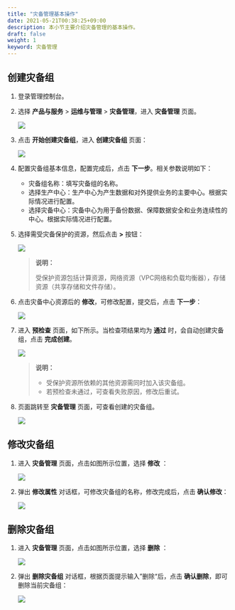 ```yaml
---
title: "灾备管理基本操作"
date: 2021-05-21T00:38:25+09:00
description: 本小节主要介绍灾备管理的基本操作。
draft: false
weight: 1
keyword: 灾备管理
---
```


## 创建灾备组

1. 登录管理控制台。

2. 选择 **产品与服务** > **运维与管理** > **灾备管理**，进入 **灾备管理** 页面。

   ![](/operation/disaster_recovery/_images/basic_use_1.png)

3. 点击 **开始创建灾备组**，进入 **创建灾备组** 页面：

   ![](/operation/disaster_recovery/_images/basic_use_2.png)

4. 配置灾备组基本信息，配置完成后，点击 **下一步**。相关参数说明如下：

   - 灾备组名称：填写灾备组的名称。
   - 选择生产中心：生产中心为产生数据和对外提供业务的主要中心。根据实际情况进行配置。
   - 选择灾备中心：灾备中心为用于备份数据、保障数据安全和业务连续性的中心。根据实际情况进行配置。

5. 选择需受灾备保护的资源，然后点击 **>** 按钮：

   ![](/operation/disaster_recovery/_images/basic_use_3.png)

   > **说明：**
   >
   > 受保护资源包括计算资源，网络资源（VPC网络和负载均衡器），存储资源（共享存储和文件存储）。

6. 点击灾备中心资源后的 **修改**，可修改配置，提交后，点击 **下一步**：

   ![](/operation/disaster_recovery/_images/basic_use_10.png)

7. 进入 **预检查** 页面，如下所示。当检查项结果均为 **通过** 时，会自动创建灾备组，点击 **完成创建**。

   ![](/operation/disaster_recovery/_images/basic_use_4.png)

   > **说明：**
   >
   > - 受保护资源所依赖的其他资源需同时加入该灾备组。
   > - 若预检查未通过，可查看失败原因，修改后重试。

7. 页面跳转至 **灾备管理** 页面，可查看创建的灾备组。

   ![](/operation/disaster_recovery/_images/basic_use_5.png)

## 修改灾备组

1. 进入 **灾备管理** 页面，点击如图所示位置，选择 **修改** ：

   ![](/operation/disaster_recovery/_images/basic_use_6.png)

2. 弹出 **修改属性** 对话框，可修改灾备组的名称，修改完成后，点击 **确认修改**：

   ![](/operation/disaster_recovery/_images/basic_use_7.png)

## 删除灾备组

1. 进入 **灾备管理** 页面，点击如图所示位置，选择 **删除** ：

   ![](/operation/disaster_recovery/_images/basic_use_8.png)

2. 弹出 **删除灾备组** 对话框，根据页面提示输入”删除“后，点击 **确认删除**，即可删除当前灾备组：

   ![](/operation/disaster_recovery/_images/basic_use_9.png)
